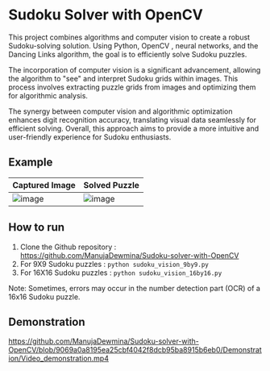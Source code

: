 # Sudoku Solver with OpenCV

This project combines algorithms and computer vision to create a robust Sudoku-solving solution. Using Python, OpenCV , neural networks, and the Dancing Links algorithm, the goal is to efficiently solve Sudoku puzzles. 

The incorporation of computer vision is a significant advancement, allowing the algorithm to "see" and interpret Sudoku grids within images. This process involves extracting puzzle grids from images and optimizing them for algorithmic analysis. 

The synergy between computer vision and algorithmic optimization enhances digit recognition accuracy, translating visual data seamlessly for efficient solving. Overall, this approach aims to provide a more intuitive and user-friendly experience for Sudoku enthusiasts.

## Example

| Captured Image         | Solved Puzzle          |
| ---------------------- | ---------------------- |
| ![image](https://github.com/ManujaDewmina/Sudoku-solver-with-OpenCV/blob/0e1a2182f8dba2cb8793df21980d147aae3421d3/Images/Solved/capture.jpg) | ![image](https://github.com/ManujaDewmina/Sudoku-solver-with-OpenCV/blob/0e1a2182f8dba2cb8793df21980d147aae3421d3/Images/Solved/answer.jpg) |

## How to run

1. Clone the Github repository : https://github.com/ManujaDewmina/Sudoku-solver-with-OpenCV
2. For 9X9 Sudoku puzzles : `python sudoku_vision_9by9.py` 
3. For 16X16 Sudoku puzzles : `python sudoku_vision_16by16.py` 

Note: Sometimes, errors may occur in the number detection part (OCR) of a 16x16 Sudoku puzzle.

## Demonstration

https://github.com/ManujaDewmina/Sudoku-solver-with-OpenCV/blob/9069a0a8195ea25cbf4042f8dcb95ba8915b6eb0/Demonstration/Video_demonstration.mp4